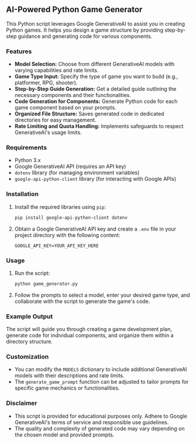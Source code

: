 
## AI-Powered Python Game Generator

This Python script leverages Google GenerativeAI to assist you in creating Python games. It helps you design a game structure by providing step-by-step guidance and generating code for various components.

### Features

* **Model Selection:** Choose from different GenerativeAI models with varying capabilities and rate limits.
* **Game Type Input:** Specify the type of game you want to build (e.g., platformer, RPG, shooter).
* **Step-by-Step Guide Generation:** Get a detailed guide outlining the necessary components and their functionalities.
* **Code Generation for Components:** Generate Python code for each game component based on your prompts.
* **Organized File Structure:** Saves generated code in dedicated directories for easy management.
* **Rate Limiting and Quota Handling:** Implements safeguards to respect GenerativeAI's usage limits.

### Requirements

* Python 3.x
* Google GenerativeAI API (requires an API key)
* `dotenv` library (for managing environment variables)
* `google-api-python-client` library (for interacting with Google APIs)

### Installation

1. Install the required libraries using `pip`:

   ```bash
   pip install google-api-python-client dotenv
   ```

2. Obtain a Google GenerativeAI API key and create a `.env` file in your project directory with the following content:

   ```
   GOOGLE_API_KEY=YOUR_API_KEY_HERE
   ```

### Usage

1. Run the script:

   ```bash
   python game_generator.py
   ```

2. Follow the prompts to select a model, enter your desired game type, and collaborate with the script to generate the game's code.

### Example Output

The script will guide you through creating a game development plan, generate code for individual components, and organize them within a directory structure.

### Customization

* You can modify the `MODELS` dictionary to include additional GenerativeAI models with their descriptions and rate limits.
* The `generate_game_prompt` function can be adjusted to tailor prompts for specific game mechanics or functionalities.

### Disclaimer

* This script is provided for educational purposes only. Adhere to Google GenerativeAI's terms of service and responsible use guidelines.
* The quality and complexity of generated code may vary depending on the chosen model and provided prompts.

